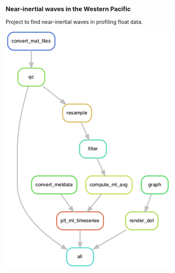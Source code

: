### Near-inertial waves in the Western Pacific
Project to find near-inertial waves in profiling float data.


![DAG of workflow.](./viz/rulegraph.png)
